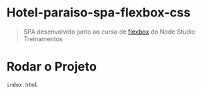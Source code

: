 # Hotel-paraiso-spa-flexbox-css

> SPA desenvolvido junto ao curso de [flexbox](https://www.youtube.com/playlist?list=PLwXQLZ3FdTVGjLmjwfRc0Q9TA5U-PCWp4) do Node Studio Treinamentos

# Rodar o Projeto

```
index.html

```
